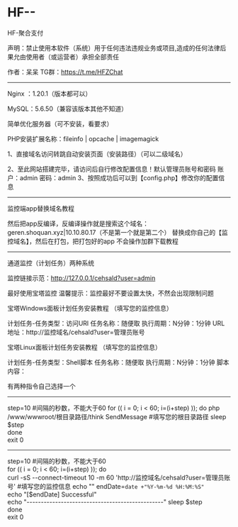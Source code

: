 # HF--
HF-聚合支付

声明：禁止使用本软件（系统）用于任何违法违规业务或项目,造成的任何法律后果允由使用者（或运营者）承担全部责任

作者：呆呆
TG群：https://t.me/HFZChat

----------------------------------------------------------------------------

Nginx ：1.20.1（版本都可以）

MySQL：5.6.50（兼容该版本其他不知道）

简单优化服务器（可不安装，看要求）

PHP安装扩展名称：fileinfo | opcache | imagemagick

1、直接域名访问转跳自动安装页面（安装路径）（可以二级域名）

2、至此网站搭建完毕，请访问后自行修改配置信息！默认管理员账号和密码
     账户：admin
     密码：admin
3、按照成功后可以到【config.php】修改你的配置信息

----------------------------------------------------------------------------

监控端app替换域名教程

然后把app反编译，反编译操作就是搜索这个域名：geren.shoquan.xyz|10.10.80.17（不是第一个就是第二个）
替换成你自己的【监控域名】，然后在打包，把打包好的app
不会操作加群下载教程

----------------------------------------------------------------------------

通道监控（计划任务）两种系统

监控链接示范：http://127.0.0.1/cehsald?user=admin

最好使用宝塔监控
温馨提示：监控最好不要设置太快，不然会出现限制问题

宝塔Windows面板计划任务安装教程 （填写您的监控信息）

计划任务-任务类型：访问URl
任务名称：随便取
执行周期：N分钟：1分钟
URL地址：http://监控域名/cehsald?user=管理员账号

宝塔Linux面板计划任务安装教程 （填写您的监控信息）

计划任务-任务类型：Shell脚本
任务名称：随便取
执行周期：N分钟：1分钟
脚本内容：

有两种指令自己选择一个

----------------------------------------------------------------------------

step=10 #间隔的秒数，不能大于60
for (( i = 0; i < 60; i=(i+step) )); do
php /www/wwwroot/根目录路径/think SendMessage #填写您的根目录路径
sleep $step    
done    
exit 0

----------------------------------------------------------------------------

step=10 #间隔的秒数，不能大于60      
for (( i = 0; i < 60; i=(i+step) )); do    
    curl  -sS --connect-timeout 10 -m 60 'http://监控域名/cehsald?user=管理员账号'   #填写您的监控信息
echo "" 
endDate=`date +"%Y-%m-%d %H:%M:%S"`    
echo "[$endDate] Successful"    
echo "------------------------------------------------" 
sleep $step    
done    
exit 0
